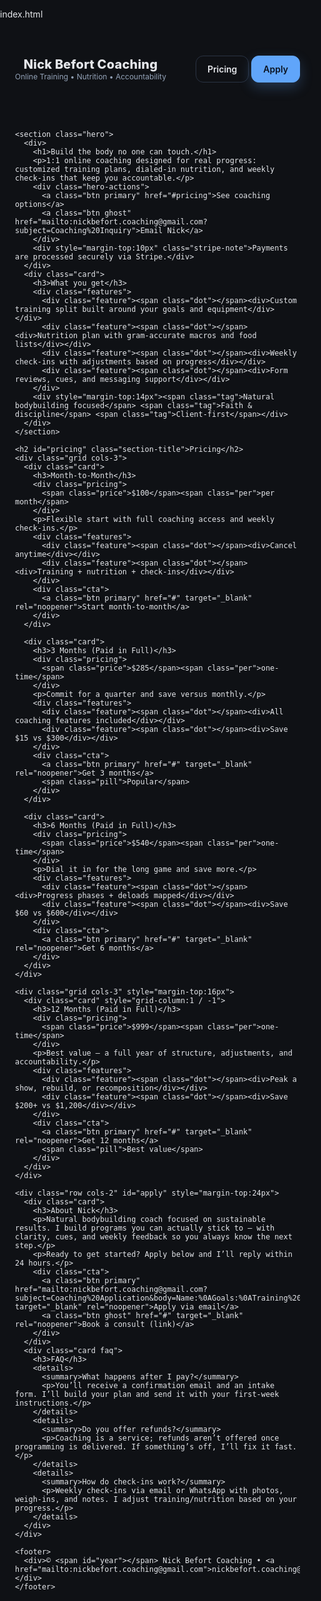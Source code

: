[index.html](https://github.com/user-attachments/files/22590103/index.html)
<!doctype html>
<html lang="en">
<head>
  <meta charset="utf-8" />
  <meta name="viewport" content="width=device-width, initial-scale=1" />
  <title>Nick Befort Coaching</title>
  <meta name="description" content="Online fitness coaching with custom training, nutrition plans, and weekly check-ins." />
  <link rel="preconnect" href="https://fonts.googleapis.com">
  <link rel="preconnect" href="https://fonts.gstatic.com" crossorigin>
  <link href="https://fonts.googleapis.com/css2?family=Inter:wght@400;600;800&display=swap" rel="stylesheet">
  <style>
    :root{--bg:#0f1115;--card:#151923;--muted:#94a3b8;--text:#e5e7eb;--brand:#60a5fa;--ring:#93c5fd;}
    *{box-sizing:border-box}
    html,body{margin:0;padding:0;background:var(--bg);color:var(--text);font-family:Inter,system-ui,-apple-system,Segoe UI,Roboto,"Helvetica Neue",Arial,"Noto Sans",sans-serif}
    a{color:inherit;text-decoration:none}
    .container{max-width:1100px;margin:0 auto;padding:24px}
    header{display:flex;align-items:center;justify-content:space-between;padding:20px 0}
    .logo{font-weight:800;letter-spacing:.2px;font-size:20px}
    .badge{font-size:12px;color:var(--muted)}
    .btn{display:inline-block;padding:12px 18px;border-radius:12px;font-weight:600;border:1px solid #2a3343;background:#1b2230}
    .btn.primary{background:var(--brand);border-color:var(--brand);color:#0b1220;box-shadow:0 8px 20px rgba(96,165,250,.25)}
    .btn.ghost{background:transparent;border-color:#2a3343;color:var(--text)}
    .hero{display:grid;gap:18px;padding:56px 0}
    .hero h1{font-size:40px;line-height:1.1;margin:0}
    .hero p{color:var(--muted);font-size:16px;margin:0}
    .hero-actions{display:flex;gap:12px;flex-wrap:wrap;margin-top:8px}
    .grid{display:grid;gap:16px}
    @media(min-width:900px){.grid.cols-3{grid-template-columns:repeat(3,1fr)}.hero{grid-template-columns:1.2fr .8fr;align-items:center}}
    .card{background:linear-gradient(180deg,#151923, #121723);border:1px solid #22283a;border-radius:16px;padding:22px}
    .card h3{margin:0 0 8px 0;font-size:18px}
    .card p{margin:8px 0;color:var(--muted)}
    .features{display:grid;gap:10px;margin-top:12px}
    .feature{display:flex;gap:10px;align-items:flex-start;color:var(--muted);font-size:14px}
    .dot{width:8px;height:8px;border-radius:999px;background:var(--brand);margin-top:6px;flex:0 0 8px}
    .pricing{margin-top:10px}
    .price{font-size:28px;font-weight:800}
    .per{color:var(--muted);font-weight:600;margin-left:6px;font-size:14px}
    .cta{margin-top:14px;display:flex;gap:10px;flex-wrap:wrap}
    .pill{display:inline-block;padding:6px 10px;border-radius:999px;background:#0b1220;border:1px solid #1e2636;color:#9fb0ca;font-size:12px}
    .section-title{margin:40px 0 12px 0;font-size:22px}
    .row{display:grid;gap:16px}
    @media(min-width:900px){.row.cols-2{grid-template-columns:1fr 1fr}}
    .faq details{background:#0e1420;border:1px solid #1f2a3f;border-radius:14px;padding:14px}
    .faq summary{font-weight:600;cursor:pointer}
    footer{padding:40px 0;color:var(--muted);font-size:14px}
    .tag{font-size:11px;color:#cbd5e1;background:#0c1320;border:1px solid #1c2535;border-radius:999px;padding:4px 8px}
    .stripe-note{font-size:12px;color:#9aa7bd}
  </style>
</head>
<body>
  <div class="container">
    <header>
      <div>
        <div class="logo">Nick Befort Coaching</div>
        <div class="badge">Online Training • Nutrition • Accountability</div>
      </div>
      <nav>
        <a class="btn ghost" href="#pricing">Pricing</a>
        <a class="btn primary" href="#apply">Apply</a>
      </nav>
    </header>

    <section class="hero">
      <div>
        <h1>Build the body no one can touch.</h1>
        <p>1:1 online coaching designed for real progress: customized training plans, dialed-in nutrition, and weekly check-ins that keep you accountable.</p>
        <div class="hero-actions">
          <a class="btn primary" href="#pricing">See coaching options</a>
          <a class="btn ghost" href="mailto:nickbefort.coaching@gmail.com?subject=Coaching%20Inquiry">Email Nick</a>
        </div>
        <div style="margin-top:10px" class="stripe-note">Payments are processed securely via Stripe.</div>
      </div>
      <div class="card">
        <h3>What you get</h3>
        <div class="features">
          <div class="feature"><span class="dot"></span><div>Custom training split built around your goals and equipment</div></div>
          <div class="feature"><span class="dot"></span><div>Nutrition plan with gram-accurate macros and food lists</div></div>
          <div class="feature"><span class="dot"></span><div>Weekly check-ins with adjustments based on progress</div></div>
          <div class="feature"><span class="dot"></span><div>Form reviews, cues, and messaging support</div></div>
        </div>
        <div style="margin-top:14px"><span class="tag">Natural bodybuilding focused</span> <span class="tag">Faith & discipline</span> <span class="tag">Client-first</span></div>
      </div>
    </section>

    <h2 id="pricing" class="section-title">Pricing</h2>
    <div class="grid cols-3">
      <div class="card">
        <h3>Month-to-Month</h3>
        <div class="pricing">
          <span class="price">$100</span><span class="per">per month</span>
        </div>
        <p>Flexible start with full coaching access and weekly check-ins.</p>
        <div class="features">
          <div class="feature"><span class="dot"></span><div>Cancel anytime</div></div>
          <div class="feature"><span class="dot"></span><div>Training + nutrition + check-ins</div></div>
        </div>
        <div class="cta">
          <a class="btn primary" href="#" target="_blank" rel="noopener">Start month-to-month</a>
        </div>
      </div>

      <div class="card">
        <h3>3 Months (Paid in Full)</h3>
        <div class="pricing">
          <span class="price">$285</span><span class="per">one-time</span>
        </div>
        <p>Commit for a quarter and save versus monthly.</p>
        <div class="features">
          <div class="feature"><span class="dot"></span><div>All coaching features included</div></div>
          <div class="feature"><span class="dot"></span><div>Save $15 vs $300</div></div>
        </div>
        <div class="cta">
          <a class="btn primary" href="#" target="_blank" rel="noopener">Get 3 months</a>
          <span class="pill">Popular</span>
        </div>
      </div>

      <div class="card">
        <h3>6 Months (Paid in Full)</h3>
        <div class="pricing">
          <span class="price">$540</span><span class="per">one-time</span>
        </div>
        <p>Dial it in for the long game and save more.</p>
        <div class="features">
          <div class="feature"><span class="dot"></span><div>Progress phases + deloads mapped</div></div>
          <div class="feature"><span class="dot"></span><div>Save $60 vs $600</div></div>
        </div>
        <div class="cta">
          <a class="btn primary" href="#" target="_blank" rel="noopener">Get 6 months</a>
        </div>
      </div>
    </div>

    <div class="grid cols-3" style="margin-top:16px">
      <div class="card" style="grid-column:1 / -1">
        <h3>12 Months (Paid in Full)</h3>
        <div class="pricing">
          <span class="price">$999</span><span class="per">one-time</span>
        </div>
        <p>Best value — a full year of structure, adjustments, and accountability.</p>
        <div class="features">
          <div class="feature"><span class="dot"></span><div>Peak a show, rebuild, or recomposition</div></div>
          <div class="feature"><span class="dot"></span><div>Save $200+ vs $1,200</div></div>
        </div>
        <div class="cta">
          <a class="btn primary" href="#" target="_blank" rel="noopener">Get 12 months</a>
          <span class="pill">Best value</span>
        </div>
      </div>
    </div>

    <div class="row cols-2" id="apply" style="margin-top:24px">
      <div class="card">
        <h3>About Nick</h3>
        <p>Natural bodybuilding coach focused on sustainable results. I build programs you can actually stick to — with clarity, cues, and weekly feedback so you always know the next step.</p>
        <p>Ready to get started? Apply below and I’ll reply within 24 hours.</p>
        <div class="cta">
          <a class="btn primary" href="mailto:nickbefort.coaching@gmail.com?subject=Coaching%20Application&body=Name:%0AGoals:%0ATraining%20history:%0ACurrent%20weight/height:%0AInjuries/limits:%0A" target="_blank" rel="noopener">Apply via email</a>
          <a class="btn ghost" href="#" target="_blank" rel="noopener">Book a consult (link)</a>
        </div>
      </div>
      <div class="card faq">
        <h3>FAQ</h3>
        <details>
          <summary>What happens after I pay?</summary>
          <p>You’ll receive a confirmation email and an intake form. I’ll build your plan and send it with your first-week instructions.</p>
        </details>
        <details>
          <summary>Do you offer refunds?</summary>
          <p>Coaching is a service; refunds aren’t offered once programming is delivered. If something’s off, I’ll fix it fast.</p>
        </details>
        <details>
          <summary>How do check-ins work?</summary>
          <p>Weekly check-ins via email or WhatsApp with photos, weigh-ins, and notes. I adjust training/nutrition based on your progress.</p>
        </details>
      </div>
    </div>

    <footer>
      <div>© <span id="year"></span> Nick Befort Coaching • <a href="mailto:nickbefort.coaching@gmail.com">nickbefort.coaching@gmail.com</a></div>
    </footer>
  </div>

  <script>
    document.getElementById('year').textContent = new Date().getFullYear();
  </script>
</body>
</html>
